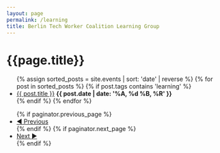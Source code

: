 ```yaml
---
layout: page
permalink: /learning
title: Berlin Tech Worker Coalition Learning Group
---
```

<h1>{{page.title}}</h1>
<ul class="list">
  {% assign sorted_posts = site.events | sort: 'date' | reverse %}
  {% for post in sorted_posts %}
  {% if post.tags contains 'learning' %}
    <li>
      <div>
        <a href="{{ post.url }}">{{ post.title }}</a>
        <b>{{ post.date | date: '%A, %d %B, %R' }}</b>
      </div>
    </li>
  {% endif %}
  {% endfor %}
</ul>

<ul class="pagination">
  {% if paginator.previous_page %}
    <li>
      <a href="{{ paginator.previous_page_path }}"><span class="pagination__icon">◀</span> Previous</a>
    </li>
  {% endif %}
  {% if paginator.next_page %}
    <li>
      <a href="{{ paginator.next_page_path }}">Next <span class="pagination__icon">►</span></a>
    </li>
  {% endif %}
</ul>
